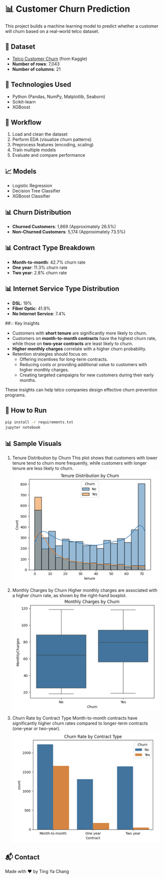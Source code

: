 # 📊 Customer Churn Prediction

This project builds a machine learning model to predict whether a customer will churn based on a real-world telco dataset.

## 📁 Dataset

- [Telco Customer Churn](https://www.kaggle.com/blastchar/telco-customer-churn) (from Kaggle)
- **Number of rows**: 7,043
- **Number of columns**: 21

## 🔧 Technologies Used

- Python (Pandas, NumPy, Matplotlib, Seaborn)
- Scikit-learn
- XGBoost

## 🧼 Workflow

1. Load and clean the dataset
2. Perform EDA (visualize churn patterns)
3. Preprocess features (encoding, scaling)
4. Train multiple models
5. Evaluate and compare performance

## 📈 Models

- Logistic Regression
- Decision Tree Classifier
- XGBoost Classifier

## 📊 Churn Distribution

- **Churned Customers**: 1,869 (Approximately 26.5%)
- **Non-Churned Customers**: 5,174 (Approximately 73.5%)

## 📊 Contract Type Breakdown

- **Month-to-month**: 42.7% churn rate
- **One year**: 11.3% churn rate
- **Two year**: 2.8% churn rate

## 📊 Internet Service Type Distribution

- **DSL**: 19%
- **Fiber Optic**: 41.9%
- **No Internet Service**: 7.4%

##💡 Key Insights

- Customers with **short tenure** are significantly more likely to churn.
- Customers on **month-to-month contracts** have the highest churn rate, while those on **two-year contracts** are least likely to churn.
- **Higher monthly charges** correlate with a higher churn probability.
- Retention strategies should focus on:
  - Offering incentives for long-term contracts.
  - Reducing costs or providing additional value to customers with higher monthly charges.
  - Creating targeted campaigns for new customers during their early months.

These insights can help telco companies design effective churn prevention programs.

## 📂 How to Run

```bash
pip install -r requirements.txt
jupyter notebook
```

## 📊 Sample Visuals

1. Tenure Distribution by Churn
   This plot shows that customers with lower tenure tend to churn more frequently, while customers with longer tenure are less likely to churn.
   ![Tenure Distribution by Churn](./images/tenure_distribution.png)

2. Monthly Charges by Churn
   Higher monthly charges are associated with a higher churn rate, as shown by the right-hand boxplot.
   ![Monthly Charges by Churn](./images/monthly_charges.png)

3. Churn Rate by Contract Type
   Month-to-month contracts have significantly higher churn rates compared to longer-term contracts (one-year or two-year).
   ![Churn Rate by Contract Type](./images/churn_rate_by_contract.png)

## 📬 Contact

Made with ❤️ by Ting Ya Chang

